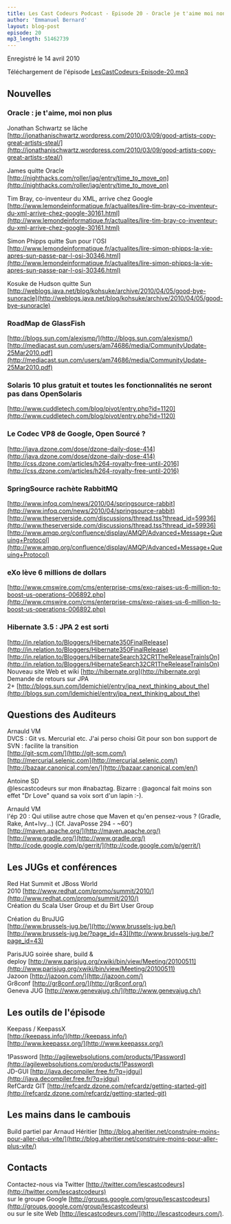 ```yaml
---
title: Les Cast Codeurs Podcast - Episode 20 - Oracle je t'aime moi non plus et l'invasion des lapins
author: 'Emmanuel Bernard'
layout: blog-post
episode: 20
mp3_length: 51462739
---
```

Enregistré le 14 avril 2010

Téléchargement de l'épisode [LesCastCodeurs-Episode-20.mp3](http://media.libsyn.com/media/lescastcodeurs/LesCastCodeurs-Episode-20.mp3)

## Nouvelles
### Oracle : je t'aime, moi non plus
Jonathan Schwartz se lâche  
[http://jonathanischwartz.wordpress.com/2010/03/09/good-artists-copy-great-artists-steal/](http://jonathanischwartz.wordpress.com/2010/03/09/good-artists-copy-great-artists-steal/)

James quitte Oracle  
[http://nighthacks.com/roller/jag/entry/time_to_move_on](http://nighthacks.com/roller/jag/entry/time_to_move_on)

Tim Bray, co-inventeur du XML, arrive chez Google  
[http://www.lemondeinformatique.fr/actualites/lire-tim-bray-co-inventeur-du-xml-arrive-chez-google-30161.html](http://www.lemondeinformatique.fr/actualites/lire-tim-bray-co-inventeur-du-xml-arrive-chez-google-30161.html)

Simon Phipps quitte Sun pour l'OSI  
[http://www.lemondeinformatique.fr/actualites/lire-simon-phipps-la-vie-apres-sun-passe-par-l-osi-30346.html](http://www.lemondeinformatique.fr/actualites/lire-simon-phipps-la-vie-apres-sun-passe-par-l-osi-30346.html)

Kosuke de Hudson quitte Sun  
[http://weblogs.java.net/blog/kohsuke/archive/2010/04/05/good-bye-sunoracle](http://weblogs.java.net/blog/kohsuke/archive/2010/04/05/good-bye-sunoracle)

### RoadMap de GlassFish
[http://blogs.sun.com/alexismp/](http://blogs.sun.com/alexismp/)  
[http://mediacast.sun.com/users/am74686/media/CommunityUpdate-25Mar2010.pdf](http://mediacast.sun.com/users/am74686/media/CommunityUpdate-25Mar2010.pdf)  

### Solaris 10 plus gratuit et toutes les fonctionnalités ne seront pas dans OpenSolaris
[http://www.cuddletech.com/blog/pivot/entry.php?id=1120](http://www.cuddletech.com/blog/pivot/entry.php?id=1120)  

### Le Codec VP8 de Google, Open Sourcé ?
[http://java.dzone.com/dose/dzone-daily-dose-414](http://java.dzone.com/dose/dzone-daily-dose-414)  
[http://css.dzone.com/articles/h264-royalty-free-until-2016](http://css.dzone.com/articles/h264-royalty-free-until-2016)  

### SpringSource rachète RabbitMQ
[http://www.infoq.com/news/2010/04/springsource-rabbit](http://www.infoq.com/news/2010/04/springsource-rabbit)  
[http://www.theserverside.com/discussions/thread.tss?thread_id=59936](http://www.theserverside.com/discussions/thread.tss?thread_id=59936)  
[http://www.amqp.org/confluence/display/AMQP/Advanced+Message+Queuing+Protocol](http://www.amqp.org/confluence/display/AMQP/Advanced+Message+Queuing+Protocol)

### eXo lève 6 millions de dollars
[http://www.cmswire.com/cms/enterprise-cms/exo-raises-us-6-million-to-boost-us-operations-006892.php](http://www.cmswire.com/cms/enterprise-cms/exo-raises-us-6-million-to-boost-us-operations-006892.php)  

### Hibernate 3.5 : JPA 2 est sorti
[http://in.relation.to/Bloggers/Hibernate350FinalRelease](http://in.relation.to/Bloggers/Hibernate350FinalRelease)  
[http://in.relation.to/Bloggers/HibernateSearch32CR1TheReleaseTrainIsOn](http://in.relation.to/Bloggers/HibernateSearch32CR1TheReleaseTrainIsOn)  
Nouveau site Web et wiki [http://hibernate.org](http://hibernate.org)  
Demande de retours sur JPA 2+ [http://blogs.sun.com/ldemichiel/entry/jpa_next_thinking_about_the](http://blogs.sun.com/ldemichiel/entry/jpa_next_thinking_about_the)

## Questions des Auditeurs
Arnauld VM  
DVCS : Git vs. Mercurial etc. J'ai perso choisi Git pour son bon support de SVN : facilite la transition  
[http://git-scm.com/](http://git-scm.com/)  
[http://mercurial.selenic.com](http://mercurial.selenic.com/)  
[http://bazaar.canonical.com/en/](http://bazaar.canonical.com/en/)  

Antoine SD  
@lescastcodeurs sur mon #nabaztag. Bizarre : @agoncal fait moins son effet "Dr Love" quand sa voix sort d'un lapin :-).

Arnauld VM  
l'ép 20 : Qui utilise autre chose que Maven et qu'en pensez-vous ? (Gradle, Rake, Ant+Ivy...) (Cf. JavaPosse 294 - ~60')  
[http://maven.apache.org/](http://maven.apache.org/)  
[http://www.gradle.org/](http://www.gradle.org/)  
[http://code.google.com/p/gerrit/](http://code.google.com/p/gerrit/)

## Les JUGs et conférences
Red Hat Summit et JBoss World 2010 [http://www.redhat.com/promo/summit/2010/](http://www.redhat.com/promo/summit/2010/)  
Création du Scala User Group et du Birt User Group  

Création du BruJUG  
[http://www.brussels-jug.be/](http://www.brussels-jug.be/)  
[http://www.brussels-jug.be/?page_id=43](http://www.brussels-jug.be/?page_id=43)

ParisJUG soirée share, build &amp; deploy [http://www.parisjug.org/xwiki/bin/view/Meeting/20100511](http://www.parisjug.org/xwiki/bin/view/Meeting/20100511)  
Jazoon [http://jazoon.com/](http://jazoon.com/)  
Gr8conf [http://gr8conf.org/](http://gr8conf.org/)  
Geneva JUG [http://www.genevajug.ch/](http://www.genevajug.ch/)

## Les outils de l'épisode
Keepass / KeepassX  
[http://keepass.info/](http://keepass.info/)  
[http://www.keepassx.org/](http://www.keepassx.org/)  

1Password [http://agilewebsolutions.com/products/1Password](http://agilewebsolutions.com/products/1Password)  
JD-GUI [http://java.decompiler.free.fr/?q=jdgui](http://java.decompiler.free.fr/?q=jdgui)  
RefCardz GIT [http://refcardz.dzone.com/refcardz/getting-started-git](http://refcardz.dzone.com/refcardz/getting-started-git)

## Les mains dans le cambouis
Build partiel par Arnaud Héritier [http://blog.aheritier.net/construire-moins-pour-aller-plus-vite/](http://blog.aheritier.net/construire-moins-pour-aller-plus-vite/)

## Contacts
Contactez-nous via Twitter [http://twitter.com/lescastcodeurs](http://twitter.com/lescastcodeurs)  
sur le groupe Google [http://groups.google.com/group/lescastcodeurs](http://groups.google.com/group/lescastcodeurs)  
ou sur le site Web [http://lescastcodeurs.com/](http://lescastcodeurs.com/).
